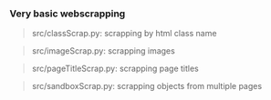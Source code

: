 ### Very basic webscrapping

>src/classScrap.py: scrapping by html class name

>src/imageScrap.py: scrapping images

>src/pageTitleScrap.py: scrapping page titles

>src/sandboxScrap.py: scrapping objects from multiple pages
